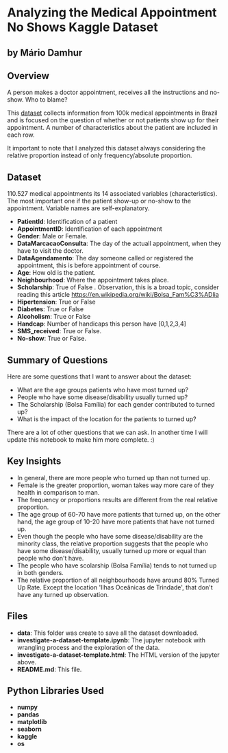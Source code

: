 
# Analyzing the Medical Appointment No Shows Kaggle Dataset
## by Mário Damhur

## Overview

A person makes a doctor appointment, receives all the instructions and no-show. Who to blame?

This [dataset](https://www.kaggle.com/joniarroba/noshowappointments) collects information from 100k medical appointments in Brazil and is focused on the question of whether or not patients show up for their appointment. A number of characteristics about the patient are included in each row.

It important to note that I analyzed this dataset always considering the relative proportion instead of only frequency/absolute proportion.


## Dataset

110.527 medical appointments its 14 associated variables (characteristics). The most important one if the patient show-up or no-show to the appointment. Variable names are self-explanatory.

- **PatientId**: Identification of a patient
- **AppointmentID**: Identification of each appointment
- **Gender**: Male or Female.
- **DataMarcacaoConsulta**: The day of the actuall appointment, when they have to visit the doctor.
- **DataAgendamento**: The day someone called or registered the appointment, this is before appointment of course.
- **Age**: How old is the patient.
- **Neighbourhood**: Where the appointment takes place.
- **Scholarship**: True of False . Observation, this is a broad topic, consider reading this article https://en.wikipedia.org/wiki/Bolsa_Fam%C3%ADlia
- **Hipertension**: True or False
- **Diabetes**: True or False
- **Alcoholism**: True or False
- **Handcap**: Number of handicaps this person have [0,1,2,3,4]
- **SMS_received**: True or False.
- **No-show**: True or False.


## Summary of Questions

Here are some questions that I want to answer about the dataset:

- What are the age groups patients who have most turned up?
- People who have some disease/disability usually turned up?
- The Scholarship (Bolsa Família) for each gender contributed to turned up?
- What is the impact of the location for the patients to turned up?

There are a lot of other questions that we can ask. In another time I will update this notebook to make him more complete. :)

## Key Insights

- In general, there are more people who turned up than not turned up.
- Female is the greater proportion, woman takes way more care of they health in comparison to man.
- The frequency or proportions results are different from the real relative proportion.
- The age group of 60-70 have more patients that turned up, on the other hand, the age group of 10-20 have more patients that have not turned up.
- Even though the people who have some disease/disability are the minority class, the relative proportion suggests that the people who have some disease/disability, usually turned up more or equal than people who don't have.
- The people who have scolarship (Bolsa Família) tends to not turned up in both genders.
- The relative proportion of all neighbourhoods have around 80% Turned Up Rate. Except the location 'Ilhas Oceânicas de Trindade', that don't have any turned up observation.

## Files

- **data**: This folder was create to save all the dataset downloaded.
- **investigate-a-dataset-template.ipynb**: The jupyter notebook with wrangling process and the exploration of the data.
- **investigate-a-dataset-template.html**: The HTML version of the jupyter above.
- **README<span>.md</span>**: This file.

## Python Libraries Used
- **numpy**
- **pandas**
- **matplotlib**
- **seaborn**
- **kaggle**
- **os**
